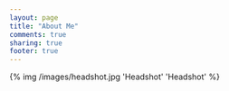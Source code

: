 ```yaml
---
layout: page
title: "About Me"
comments: true
sharing: true
footer: true
---
```


{% img /images/headshot.jpg 'Headshot' 'Headshot' %}
